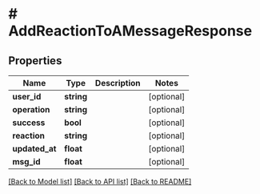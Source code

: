 # # AddReactionToAMessageResponse

## Properties

Name | Type | Description | Notes
------------ | ------------- | ------------- | -------------
**user_id** | **string** |  | [optional]
**operation** | **string** |  | [optional]
**success** | **bool** |  | [optional]
**reaction** | **string** |  | [optional]
**updated_at** | **float** |  | [optional]
**msg_id** | **float** |  | [optional]

[[Back to Model list]](../../README.md#models) [[Back to API list]](../../README.md#endpoints) [[Back to README]](../../README.md)
